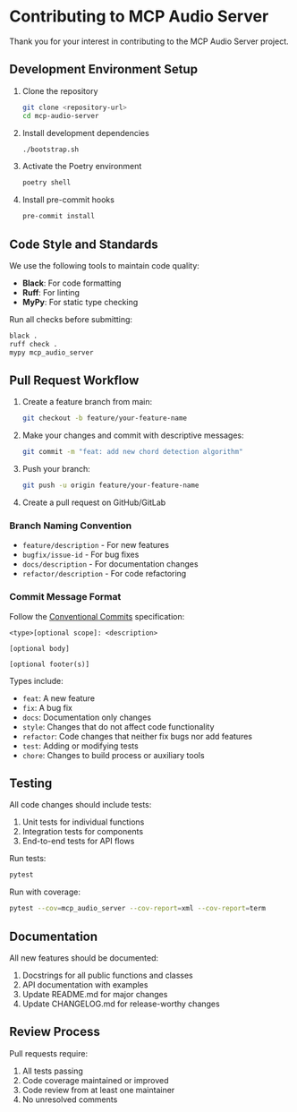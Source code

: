 # Contributing to MCP Audio Server

Thank you for your interest in contributing to the MCP Audio Server project.

## Development Environment Setup

1. Clone the repository
   ```bash
   git clone <repository-url>
   cd mcp-audio-server
   ```

2. Install development dependencies
   ```bash
   ./bootstrap.sh
   ```

3. Activate the Poetry environment
   ```bash
   poetry shell
   ```

4. Install pre-commit hooks
   ```bash
   pre-commit install
   ```

## Code Style and Standards

We use the following tools to maintain code quality:

- **Black**: For code formatting
- **Ruff**: For linting
- **MyPy**: For static type checking

Run all checks before submitting:
```bash
black .
ruff check .
mypy mcp_audio_server
```

## Pull Request Workflow

1. Create a feature branch from main:
   ```bash
   git checkout -b feature/your-feature-name
   ```

2. Make your changes and commit with descriptive messages:
   ```bash
   git commit -m "feat: add new chord detection algorithm"
   ```

3. Push your branch:
   ```bash
   git push -u origin feature/your-feature-name
   ```

4. Create a pull request on GitHub/GitLab

### Branch Naming Convention

- `feature/description` - For new features
- `bugfix/issue-id` - For bug fixes
- `docs/description` - For documentation changes
- `refactor/description` - For code refactoring

### Commit Message Format

Follow the [Conventional Commits](https://www.conventionalcommits.org/) specification:

```
<type>[optional scope]: <description>

[optional body]

[optional footer(s)]
```

Types include:
- `feat`: A new feature
- `fix`: A bug fix
- `docs`: Documentation only changes
- `style`: Changes that do not affect code functionality
- `refactor`: Code changes that neither fix bugs nor add features
- `test`: Adding or modifying tests
- `chore`: Changes to build process or auxiliary tools

## Testing

All code changes should include tests:

1. Unit tests for individual functions
2. Integration tests for components
3. End-to-end tests for API flows

Run tests:
```bash
pytest
```

Run with coverage:
```bash
pytest --cov=mcp_audio_server --cov-report=xml --cov-report=term
```

## Documentation

All new features should be documented:

1. Docstrings for all public functions and classes
2. API documentation with examples
3. Update README.md for major changes
4. Update CHANGELOG.md for release-worthy changes

## Review Process

Pull requests require:
1. All tests passing
2. Code coverage maintained or improved
3. Code review from at least one maintainer
4. No unresolved comments
